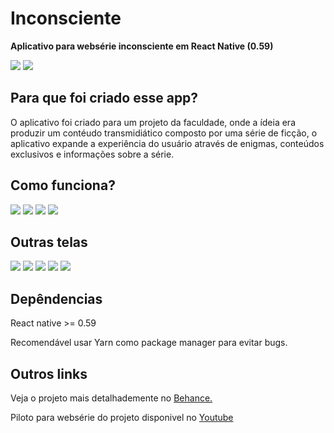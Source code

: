# Inconsciente
**Aplicativo para websérie inconsciente em React Native (0.59)**

![](https://i.imgur.com/mrBpURq.gifl) ![](https://i.imgur.com/v6wUXbl.gifl)

## Para que foi criado esse app?
O aplicativo foi criado para um projeto da faculdade, onde a ídeia era produzir um contéudo transmidiático composto por uma série de ficção, o aplicativo expande a experiência do usuário através de enigmas, conteúdos exclusivos e informações sobre a série.

## Como funciona?
![](https://i.imgur.com/V98NDnrm.jpg) ![](https://i.imgur.com/Sd9ICiam.jpg) ![](https://i.imgur.com/bYMDlfJm.jpg) ![](https://i.imgur.com/VuMHhY5m.jpg) 

## Outras telas
![](https://i.imgur.com/imILHeZm.jpg)  ![](https://i.imgur.com/Rn5Wax5m.jpg)  ![](https://i.imgur.com/k1GsxIOm.jpg)  ![](https://i.imgur.com/1bGWFc1m.jpg)  ![](https://i.imgur.com/xYqVXvjm.jpg)  

## Depêndencias
React native >= 0.59

Recomendável usar Yarn como package manager para evitar bugs.

## Outros links
Veja o projeto mais detalhademente no [Behance.](https://www.behance.net/gallery/88931785/IN-CONSCIENTE)

Piloto para websérie do projeto disponivel no [Youtube](https://www.youtube.com/watch?v=m8QZ1sUSa5c&feature=youtu.be)
